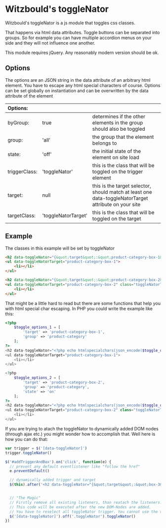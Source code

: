 # Witzbould's toggleNator

Witzbould's toggleNator is a js module that toggles css classes.

That happens via html data attributes.
Toggle buttons can be separated into groups. So for example you can have multiple accordion menus on your side and they will not influence one another.

This module requires jQuery. Any reasonably modern version should be ok.

## Options

The options are an JSON string in the data attribute of an arbitrary html element.
You have to escape any html special characters of course.
Options can be set globally on instantiation and can be overwritten by the data attribute of the element

Options:| | |
:--- | --- | ---
byGroup:    |true            |determines if the other elements in the group should also be toggled
group:      |'all'           |the group that the element belongs to
state:      |'off'           |the initial state of the element on site load
triggerClass:|'toggleNator'  |this is the class that will be toggled on the trigger element
target:     |null            |this is the target selector, should match at least one data-toggleNatorTarget attribute on your site
targetClass:      |'toggleNatorTarget'   |this is the class that will be toggled on the target

## Example

The classes in this example will be set by toggleNator

```html
<h2 data-toggleNator="{&quot;target&quot;:&quot;product-category-box-1&quot;,&quot;group&quot;:&quot;product-category&quot;}">Trigger</h2>
<ul data-toggleNatorTarget="product-category-box-1">
    <li></li>
</ul>

<h2 data-toggleNator="{&quot;target&quot;:&quot;product-category-box-2&quot;,&quot;group&quot;:&quot;product-category&quot;,&quot;state&quot;:&quot;on&quot;}" class="toggleNator">Trigger 2</h2>
<ul data-toggleNatorTarget="product-category-box-2" class="toggleNatorTarget">
    <li></li>
</ul>
```

That might be a little hard to read but there are some functions that help you with html special char escaping.
In PHP you could write the example like this:

```php
<?php
    $toggle_options_1 = [
        'target' => 'product-category-box-1',
        'group' => 'product-category'
    ];
?>
<h2 data-toggleNator="<?php echo htmlspecialchars(json_encode($toggle_options_1), ENT_QUOTES); ?>">Trigger</h2>
<ul data-toggleNatorTarget="product-category-box-1">
    <li></li>
</ul>

<?php
    $toggle_options_2 = [
        'target' => 'product-category-box-2',
        'group' => 'product-category',
        'state' => 'on'
    ];
?>
<h2 data-toggleNator="<?php echo htmlspecialchars(json_encode($toggle_options_2), ENT_QUOTES); ?>" class="toggleNator">Trigger 2</h2>
<ul data-toggleNatorTarget="product-category-box-2" class="toggleNatorTarget">
    <li></li>
</ul>
```


If you are trying to atach the toggleNator to dynamically added DOM nodes (through ajax etc.) you might wonder how to accomplish that.
Well here is how you can do that:

```javascript
var trigger = $('[data-toggleNator]')
trigger.toggleNator()

$('#addTriggerAndBox').on('click', function(e) {
  // prevent any default eventlistener like "follow the href"
  e.preventDefault()

  // dynamically added trigger and target
  $(this).after('<h2 data-toggleNator="{&quot;target&quot;:&quot;box-3&quot;}">Trigger 3</h2> <div class="box" data-toggleNatorTarget="box-3">&nbsp;</div>')


  // "The Magic"
  // Firstly remove all existing listeners, than reatach the listeners.
  // This code will be executed after the new DOM-Nodes are added.
  // You have to reselect all toggleNator trigger. You cannot use the variable 'trigger' here. But you should refresh the variable.
  $('[data-toggleNator]').off('.toggleNator').toggleNator()
})
```
